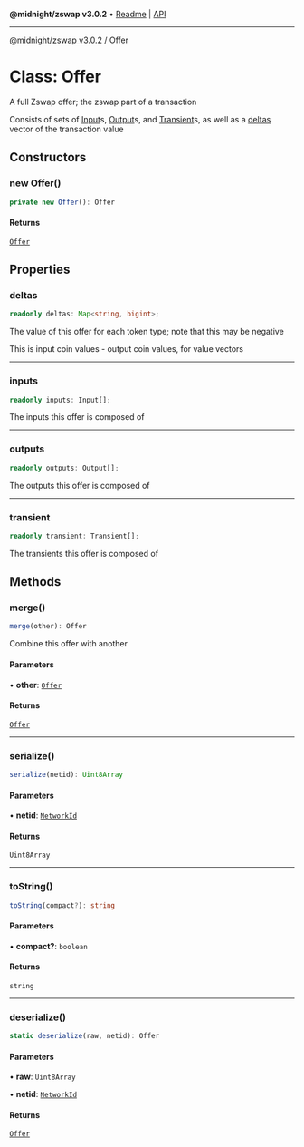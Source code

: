 **@midnight/zswap v3.0.2** • [Readme](../README.md) \| [API](../globals.md)

***

[@midnight/zswap v3.0.2](../README.md) / Offer

# Class: Offer

A full Zswap offer; the zswap part of a transaction

Consists of sets of [Input](Input.md)s, [Output](Output.md)s, and [Transient](Transient.md)s,
as well as a [deltas](Offer.md#deltas) vector of the transaction value

## Constructors

### new Offer()

```ts
private new Offer(): Offer
```

#### Returns

[`Offer`](Offer.md)

## Properties

### deltas

```ts
readonly deltas: Map<string, bigint>;
```

The value of this offer for each token type; note that this may be
negative

This is input coin values - output coin values, for value vectors

***

### inputs

```ts
readonly inputs: Input[];
```

The inputs this offer is composed of

***

### outputs

```ts
readonly outputs: Output[];
```

The outputs this offer is composed of

***

### transient

```ts
readonly transient: Transient[];
```

The transients this offer is composed of

## Methods

### merge()

```ts
merge(other): Offer
```

Combine this offer with another

#### Parameters

• **other**: [`Offer`](Offer.md)

#### Returns

[`Offer`](Offer.md)

***

### serialize()

```ts
serialize(netid): Uint8Array
```

#### Parameters

• **netid**: [`NetworkId`](../enumerations/NetworkId.md)

#### Returns

`Uint8Array`

***

### toString()

```ts
toString(compact?): string
```

#### Parameters

• **compact?**: `boolean`

#### Returns

`string`

***

### deserialize()

```ts
static deserialize(raw, netid): Offer
```

#### Parameters

• **raw**: `Uint8Array`

• **netid**: [`NetworkId`](../enumerations/NetworkId.md)

#### Returns

[`Offer`](Offer.md)
